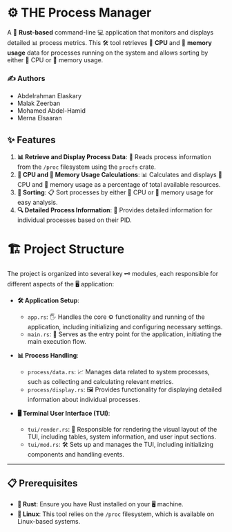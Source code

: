 # ⚙️ **THE Process Manager**

A 🦀 **Rust-based** command-line 💻 application that monitors and displays detailed 📊 process metrics. This 🛠️ tool retrieves 🧠 **CPU** and 💾 **memory usage** data for processes running on the system and allows sorting by either 🧠 CPU or 💾 memory usage.

### ✍️ **Authors**
- Abdelrahman Elaskary
- Malak Zeerban
- Mohamed Abdel-Hamid
- Merna Elsaaran

## ✨ **Features**
1. **📊 Retrieve and Display Process Data**: 📂 Reads process information from the `/proc` filesystem using the `procfs` crate.
2. **🧠 CPU and 💾 Memory Usage Calculations**: 📊 Calculates and displays 🧠 CPU and 💾 memory usage as a percentage of total available resources.
3. **🔄 Sorting**: 📋 Sort processes by either 🧠 CPU or 💾 memory usage for easy analysis.
4. **🔍 Detailed Process Information**: 📝 Provides detailed information for individual processes based on their PID.
   
# 🏗️ Project Structure

The project is organized into several key 🗝️ modules, each responsible for different aspects of the 🖥️ application:

- **🛠️ Application Setup**:
  - `app.rs`: 🖐️ Handles the core ⚙️ functionality and running of the application, including initializing and configuring necessary settings.
  - `main.rs`: 🚀 Serves as the entry point for the application, initiating the main execution flow.

- **📊 Process Handling**:
  - `process/data.rs`: 📈 Manages data related to system processes, such as collecting and calculating relevant metrics.
  - `process/display.rs`: 🖼️ Provides functionality for displaying detailed information about individual processes.

- **🖥️ Terminal User Interface (TUI)**:
  - `tui/render.rs`: 🎨 Responsible for rendering the visual layout of the TUI, including tables, system information, and user input sections.
  - `tui/mod.rs`: 🛠️ Sets up and manages the TUI, including initializing components and handling events.

---

## 📋 **Prerequisites**
- **🦀 Rust**: Ensure you have Rust installed on your 🖥️ machine.
- **🐧 Linux**: This tool relies on the `/proc` filesystem, which is available on Linux-based systems.

